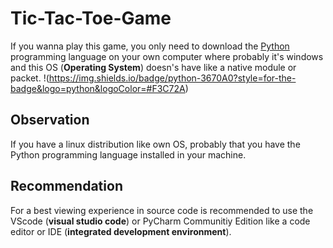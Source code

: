 # Tic-Tac-Toe-Game
 If you wanna play this game, you only need to download the <a href="https://" target="_blank" rel="external">Python</a> programming language on your own computer where probably it's windows and this OS (<strong>Operating System</strong>) doesn's have like a native module or packet.
 !(https://img.shields.io/badge/python-3670A0?style=for-the-badge&logo=python&logoColor=#F3C72A)
 ## Observation
 If you have a linux distribution like own OS, probably that you have the Python programming language installed in your machine.
 ## Recommendation
 For a best viewing experience in source code is recommended to use the VScode (<strong>visual studio code</strong>) or PyCharm Communitiy Edition like a code editor or IDE (<strong>integrated development environment</strong>).
